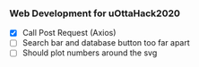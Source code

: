 ### Web Development for uOttaHack2020

- [X] Call Post Request (Axios)
- [ ] Search bar and database button too far apart
- [ ] Should plot numbers around the svg
